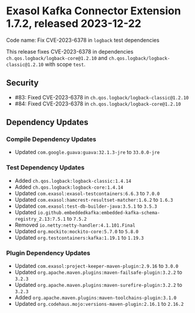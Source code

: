 # Exasol Kafka Connector Extension 1.7.2, released 2023-12-22

Code name: Fix CVE-2023-6378 in `logback` test dependencies

This release fixes CVE-2023-6378 in dependencies `ch.qos.logback/logback-core@1.2.10` and `ch.qos.logback/logback-classic@1.2.10` with scope `test`.

## Security

* #83: Fixed CVE-2023-6378 in `ch.qos.logback/logback-classic@1.2.10`
* #84: Fixed CVE-2023-6378 in `ch.qos.logback/logback-core@1.2.10`

## Dependency Updates

### Compile Dependency Updates

* Updated `com.google.guava:guava:32.1.3-jre` to `33.0.0-jre`

### Test Dependency Updates

* Added `ch.qos.logback:logback-classic:1.4.14`
* Added `ch.qos.logback:logback-core:1.4.14`
* Updated `com.exasol:exasol-testcontainers:6.6.3` to `7.0.0`
* Updated `com.exasol:hamcrest-resultset-matcher:1.6.2` to `1.6.3`
* Updated `com.exasol:test-db-builder-java:3.5.1` to `3.5.3`
* Updated `io.github.embeddedkafka:embedded-kafka-schema-registry_2.13:7.5.1` to `7.5.2`
* Removed `io.netty:netty-handler:4.1.101.Final`
* Updated `org.mockito:mockito-core:5.7.0` to `5.8.0`
* Updated `org.testcontainers:kafka:1.19.1` to `1.19.3`

### Plugin Dependency Updates

* Updated `com.exasol:project-keeper-maven-plugin:2.9.16` to `3.0.0`
* Updated `org.apache.maven.plugins:maven-failsafe-plugin:3.2.2` to `3.2.3`
* Updated `org.apache.maven.plugins:maven-surefire-plugin:3.2.2` to `3.2.3`
* Added `org.apache.maven.plugins:maven-toolchains-plugin:3.1.0`
* Updated `org.codehaus.mojo:versions-maven-plugin:2.16.1` to `2.16.2`
